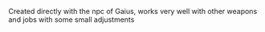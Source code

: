 Created directly with the npc of Gaius, works very well with other weapons and jobs with some small adjustments